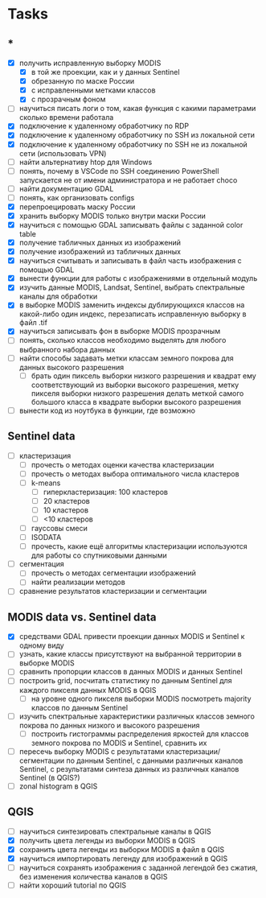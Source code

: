 # Tasks

## *

- [x] получить исправленную выборку MODIS
  - [x] в той же проекции, как и у данных Sentinel
  - [x] обрезанную по маске России
  - [x] с исправленными метками классов
  - [x] с прозрачным фоном
- [ ] научиться писать логи о том, какая функция с какими параметрами сколько времени работала
- [x] подключение к удаленному обработчику по RDP
- [x] подключение к удаленному обработчику по SSH из локальной сети
- [x] подключение к удаленному обработчику по SSH не из локальной сети (использовать VPN)
- [ ] найти альтернативу htop для Windows
- [ ] понять, почему в VSCode по SSH соединению PowerShell запускается не от имени администратора и не работает choco
- [ ] найти документацию GDAL
- [ ] понять, как организовать configs
- [x] перепроецировать маску России
- [x] хранить выборку MODIS только внутри маски России
- [x] научиться с помощью GDAL записывать файлы с заданной color table
- [x] получение табличных данных из изображений
- [x] получение изображений из табличных данных
- [x] научиться считывать и записывать в файл часть изображения с помощью GDAL
- [x] вынести функции для работы с изображениями в отдельный модуль
- [x] изучить данные MODIS, Landsat, Sentinel, выбрать спектральные каналы для обработки
- [x] в выборке MODIS заменить индексы дублирующихся классов на какой-либо один индекс, перезаписать исправленную выборку в файл .tif
- [x] научиться записывать фон в выборке MODIS прозрачным
- [ ] понять, сколько классов необходимо выделять для любого выбранного набора данных
- [ ] найти способы задавать метки классам земного покрова для данных высокого разрешения
  - [ ] брать один пиксель выборки низкого разрешения и квадрат ему соответствующий из выборки высокого разрешения, метку пикселя выборки низкого разрешения делать меткой самого большого класса в квадрате выборки высокого разрешения
- [ ] вынести код из ноутбука в функции, где возможно

## Sentinel data

- [ ] кластеризация
  - [ ] прочесть о методах оценки качества кластеризации
  - [ ] прочесть о методах выбора оптимального числа кластеров
  - [ ] k-means
    - [ ] гиперкластеризация: 100 кластеров
    - [ ] 20 кластеров
    - [ ] 10 кластеров
    - [ ] <10 кластеров
  - [ ] гауссовы смеси
  - [ ] ISODATA
  - [ ] прочесть, какие ещё алгоритмы кластеризации используются для работы со спутниковыми данными

- [ ] сегментация
  - [ ] прочесть о методах сегментации изображений
  - [ ] найти реализации методов

- [ ] сравнение результатов кластеризации и сегментации

## MODIS data vs. Sentinel data

- [x] средствами GDAL привести проекции данных MODIS и Sentinel к одному виду
- [ ] узнать, какие классы присутствуют на выбранной территории в выборке MODIS
- [ ] сравнить пропорции классов в данных MODIS и данных Sentinel
- [ ] построить grid, посчитать статистику по данным Sentinel для каждого пикселя данных MODIS в QGIS
  - [ ] на уровне одного пикселя выборки MODIS посмотреть majority классов по данным Sentinel
- [ ] изучить спектральные характеристики различных классов земного покрова по данных низкого и высокого разрешения
  - [ ] построить гистограммы распределения яркостей для классов земного покрова по MODIS и Sentinel, сравнить их
- [ ] пересечь выборку MODIS с результатами кластеризации/сегментации по данным Sentinel, с данными различных каналов Sentinel, c результатами синтеза данных из различных каналов Sentinel (в QGIS?)
- [ ] zonal histogram в QGIS

## QGIS

- [ ] научиться синтезировать спектральные каналы в QGIS
- [x] получить цвета легенды из выборки MODIS в QGIS
- [x] сохранить цвета легенды из выборки MODIS в файл в QGIS
- [x] научиться импортировать легенду для изображений в QGIS
- [ ] научиться сохранять изображения с заданной легендой без сжатия, без изменения количества каналов в QGIS
- [ ] найти хороший tutorial по QGIS
